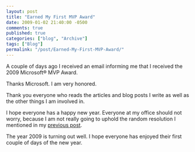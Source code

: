```yaml
---
layout: post
title: "Earned My First MVP Award"
date: 2009-01-02 21:40:00 -0500
comments: true
published: true
categories: ["blog", "Archive"]
tags: ["Blog"]
permalink: "/post/Earned-My-First-MVP-Award/"
---
```

<!-- more -->



<p>A couple of days ago I received an email informing me that I received the 2009 Microsoft&reg; MVP Award.</p>
<p>Thanks Microsoft. I am very honored.</p>
<p>Thank you everyone who reads the articles and blog posts I write as well as the other things I am involved in.</p>
<p>I hope everyone has a happy new year. Everyone at my office should not worry, because I am not really going to uphold the random resolution I mentioned in my <a href="/post/my-randomly-selected-new-year-s-resolution/" target="_blank">previous post</a>.</p>
<p>The year 2009 is turning out well. I hope everyone has enjoyed their first couple of days of the new year.</p>
